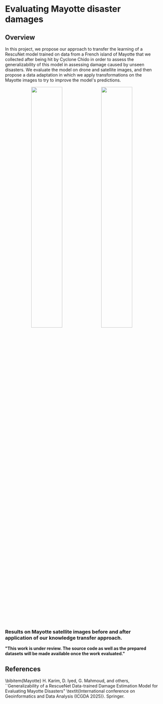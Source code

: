 # Evaluating Mayotte disaster damages

## Overview

In this project, we propose our approach to transfer the learning of a RescuNet model trained on data from a French island of Mayotte that we collected after being hit by Cyclone Chido in order to assess the generalizability of this model in assessing damage caused by unseen disasters. We evaluate the model on drone and satellite images, and then propose a data adaptation in which we apply transformations on the Mayotte images to try to improve the model's predictions. 


<p align="center">
  <img src="https://github.com/user-attachments/assets/e0e8db2c-c4dc-4595-9f78-693602ed3bcf" width="45%" />
  <img src="https://github.com/user-attachments/assets/a4ab7ba4-2915-4d62-8b32-45e024b91b2c" width="45%" />
</p>

### Results on Mayotte satellite images before and after application of our knowledge transfer approach.
 **"This work is under review. The source code as well as the prepared datasets will be made available once the work evaluated."**

## References
\bibitem{Mayotte} 
H. Karim, D. Iyed, G. Mahmoud, and others, ``Generalizability of a RescueNet Data-trained Damage Estimation Model for Evaluating Mayotte Disasters" \textit{International conference on Geoinformatics and Data Analysis (ICGDA 2025)}. Springer.
